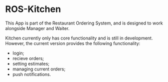 ROS-Kitchen
===========

This App is part of the Restaurant Ordering System, and is designed to work alongside Manager and Waiter.

Kitchen currently only has core functionality and is still in development. However, the current version provides the following functionality:
- login;
- recieve orders;
- setting estimates;
- managing current orders;
- push notifications.
